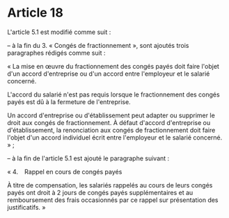 # Article 18

L'article 5.1 est modifié comme suit : 

– à la fin du 3. « Congés de fractionnement », sont ajoutés trois paragraphes rédigés comme suit : 

« La mise en œuvre du fractionnement des congés payés doit faire l'objet d'un accord d'entreprise ou d'un accord entre l'employeur et le salarié concerné. 

L'accord du salarié n'est pas requis lorsque le fractionnement des congés payés est dû à la fermeture de l'entreprise. 

Un accord d'entreprise ou d'établissement peut adapter ou supprimer le droit aux congés de fractionnement. À défaut d'accord d'entreprise ou d'établissement, la renonciation aux congés de fractionnement doit faire l'objet d'un accord individuel écrit entre l'employeur et le salarié concerné. » ; 

– à la fin de l'article 5.1 est ajouté le paragraphe suivant : 

« 4.   Rappel en cours de congés payés 

À titre de compensation, les salariés rappelés au cours de leurs congés payés ont droit à 2 jours de congés payés supplémentaires et au remboursement des frais occasionnés par ce rappel sur présentation des justificatifs. »


